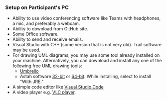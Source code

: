 ### Setup on Participant's PC
* Ability to use video conferencing software like Teams with headphones, a mic, and preferably a webcam.
* Ability to download from GitHub site.
* Some Office software.
* Ability to send and receive emails.
* Visual Studio with C++ (some version that is not very old). Trail software may be used.
* For drawing UML diagrams, you may use some tool already installed on your machine. Alternatively, you can download and install any one of the following free UML drawing tools:
    - [Umbrello](https://umbrello.kde.org/)
    - Astah software [32-bit](https://1drv.ms/u/s!AuHjPfwXlj-mjVVcyMYfdUNBFn0Q?e=nTJFcZ) or [64-bit](https://1drv.ms/u/s!AuHjPfwXlj-mjVSpt6M4c_0AXfXO?e=rR4pfh). While installing, select to install "With JRE." 
* A simple code editor like [Visual Studio Code](https://code.visualstudio.com/)
* A video player e.g. [VLC player](https://www.videolan.org/vlc/).